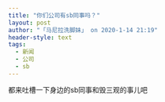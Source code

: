 ```yaml
---
title: "你们公司有sb同事吗？"
layout: post
author: "「马尼拉洗脚妹」 on 2020-1-14 21:19"
header-style: text
tags:
  - 新闻
  - 公司
  - sb
---
```


<head></head>
<body>
  都来吐槽一下身边的sb同事和毁三观的事儿吧
</body>


